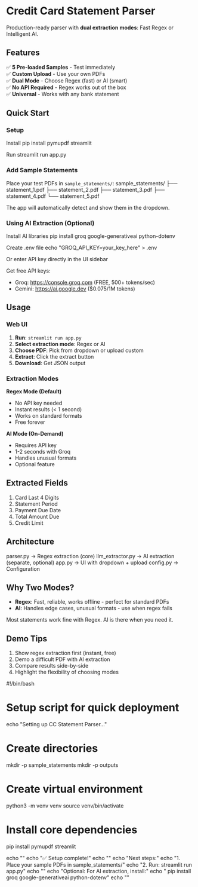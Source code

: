 # Credit Card Statement Parser

Production-ready parser with **dual extraction modes**: Fast Regex or Intelligent AI.

## Features

✅ **5 Pre-loaded Samples** - Test immediately  
✅ **Custom Upload** - Use your own PDFs  
✅ **Dual Mode** - Choose Regex (fast) or AI (smart)  
✅ **No API Required** - Regex works out of the box  
✅ **Universal** - Works with any bank statement  

## Quick Start

### Setup

Install
pip install pymupdf streamlit

Run
streamlit run app.py

### Add Sample Statements

Place your test PDFs in `sample_statements/`:
sample_statements/
├── statement_1.pdf
├── statement_2.pdf
├── statement_3.pdf
├── statement_4.pdf
└── statement_5.pdf

The app will automatically detect and show them in the dropdown.

### Using AI Extraction (Optional)

Install AI libraries
pip install groq google-generativeai python-dotenv

Create .env file
echo "GROQ_API_KEY=your_key_here" > .env

Or enter API key directly in the UI sidebar

Get free API keys:
- Groq: https://console.groq.com (FREE, 500+ tokens/sec)
- Gemini: https://ai.google.dev ($0.075/1M tokens)

## Usage

### Web UI

1. **Run**: `streamlit run app.py`
2. **Select extraction mode**: Regex or AI
3. **Choose PDF**: Pick from dropdown or upload custom
4. **Extract**: Click the extract button
5. **Download**: Get JSON output

### Extraction Modes

**Regex Mode (Default)**
- No API key needed
- Instant results (< 1 second)
- Works on standard formats
- Free forever

**AI Mode (On-Demand)**
- Requires API key
- 1-2 seconds with Groq
- Handles unusual formats
- Optional feature

## Extracted Fields

1. Card Last 4 Digits
2. Statement Period
3. Payment Due Date
4. Total Amount Due
5. Credit Limit

## Architecture
parser.py → Regex extraction (core)
llm_extractor.py → AI extraction (separate, optional)
app.py → UI with dropdown + upload
config.py → Configuration


## Why Two Modes?

- **Regex**: Fast, reliable, works offline - perfect for standard PDFs
- **AI**: Handles edge cases, unusual formats - use when regex fails

Most statements work fine with Regex. AI is there when you need it.

## Demo Tips

1. Show regex extraction first (instant, free)
2. Demo a difficult PDF with AI extraction
3. Compare results side-by-side
4. Highlight the flexibility of choosing modes

#!/bin/bash

# Setup script for quick deployment

echo "Setting up CC Statement Parser..."

# Create directories
mkdir -p sample_statements
mkdir -p outputs

# Create virtual environment
python3 -m venv venv
source venv/bin/activate

# Install core dependencies
pip install pymupdf streamlit

echo ""
echo "✅ Setup complete!"
echo ""
echo "Next steps:"
echo "1. Place your sample PDFs in sample_statements/"
echo "2. Run: streamlit run app.py"
echo ""
echo "Optional: For AI extraction, install:"
echo "  pip install groq google-generativeai python-dotenv"
echo ""

